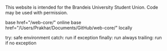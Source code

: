 This website is intended for the Brandeis University Student Union.
Code may be used with permission.


base href="/web-core/" online
base href="/Users/Prakhar/Documents/GitHub/web-core/" locally



try: safe environment
catch: run if exception
finally: run always
trailing: run if no exception